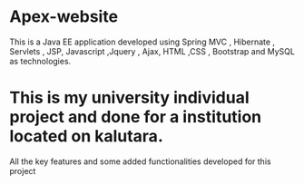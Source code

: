 # Apex-website
This is a Java EE application developed using Spring MVC , Hibernate , Servlets , JSP, Javascript ,Jquery , Ajax, HTML ,CSS , Bootstrap and MySQL as technologies.


# This is my university individual project and done for a institution located on kalutara.
All the key features and some added functionalities developed for this project

